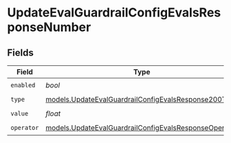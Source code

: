# UpdateEvalGuardrailConfigEvalsResponseNumber


## Fields

| Field                                                                                                                | Type                                                                                                                 | Required                                                                                                             | Description                                                                                                          |
| -------------------------------------------------------------------------------------------------------------------- | -------------------------------------------------------------------------------------------------------------------- | -------------------------------------------------------------------------------------------------------------------- | -------------------------------------------------------------------------------------------------------------------- |
| `enabled`                                                                                                            | *bool*                                                                                                               | :heavy_check_mark:                                                                                                   | N/A                                                                                                                  |
| `type`                                                                                                               | [models.UpdateEvalGuardrailConfigEvalsResponse200Type](../models/updateevalguardrailconfigevalsresponse200type.md)   | :heavy_check_mark:                                                                                                   | N/A                                                                                                                  |
| `value`                                                                                                              | *float*                                                                                                              | :heavy_check_mark:                                                                                                   | N/A                                                                                                                  |
| `operator`                                                                                                           | [models.UpdateEvalGuardrailConfigEvalsResponseOperator](../models/updateevalguardrailconfigevalsresponseoperator.md) | :heavy_check_mark:                                                                                                   | N/A                                                                                                                  |